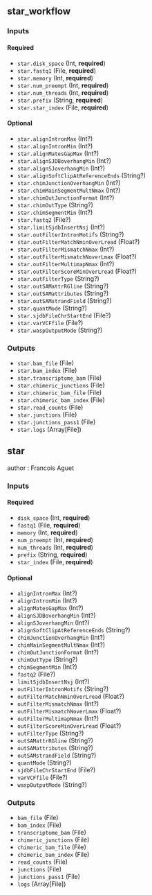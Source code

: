 
## star_workflow

### Inputs

#### Required

  * `star.disk_space` (Int, **required**)
  * `star.fastq1` (File, **required**)
  * `star.memory` (Int, **required**)
  * `star.num_preempt` (Int, **required**)
  * `star.num_threads` (Int, **required**)
  * `star.prefix` (String, **required**)
  * `star.star_index` (File, **required**)

#### Optional

  * `star.alignIntronMax` (Int?)
  * `star.alignIntronMin` (Int?)
  * `star.alignMatesGapMax` (Int?)
  * `star.alignSJDBoverhangMin` (Int?)
  * `star.alignSJoverhangMin` (Int?)
  * `star.alignSoftClipAtReferenceEnds` (String?)
  * `star.chimJunctionOverhangMin` (Int?)
  * `star.chimMainSegmentMultNmax` (Int?)
  * `star.chimOutJunctionFormat` (Int?)
  * `star.chimOutType` (String?)
  * `star.chimSegmentMin` (Int?)
  * `star.fastq2` (File?)
  * `star.limitSjdbInsertNsj` (Int?)
  * `star.outFilterIntronMotifs` (String?)
  * `star.outFilterMatchNminOverLread` (Float?)
  * `star.outFilterMismatchNmax` (Int?)
  * `star.outFilterMismatchNoverLmax` (Float?)
  * `star.outFilterMultimapNmax` (Int?)
  * `star.outFilterScoreMinOverLread` (Float?)
  * `star.outFilterType` (String?)
  * `star.outSAMattrRGline` (String?)
  * `star.outSAMattributes` (String?)
  * `star.outSAMstrandField` (String?)
  * `star.quantMode` (String?)
  * `star.sjdbFileChrStartEnd` (File?)
  * `star.varVCFfile` (File?)
  * `star.waspOutputMode` (String?)

### Outputs

  * `star.bam_file` (File)
  * `star.bam_index` (File)
  * `star.transcriptome_bam` (File)
  * `star.chimeric_junctions` (File)
  * `star.chimeric_bam_file` (File)
  * `star.chimeric_bam_index` (File)
  * `star.read_counts` (File)
  * `star.junctions` (File)
  * `star.junctions_pass1` (File)
  * `star.logs` (Array[File])

## star

author
: Francois Aguet

### Inputs

#### Required

  * `disk_space` (Int, **required**)
  * `fastq1` (File, **required**)
  * `memory` (Int, **required**)
  * `num_preempt` (Int, **required**)
  * `num_threads` (Int, **required**)
  * `prefix` (String, **required**)
  * `star_index` (File, **required**)

#### Optional

  * `alignIntronMax` (Int?)
  * `alignIntronMin` (Int?)
  * `alignMatesGapMax` (Int?)
  * `alignSJDBoverhangMin` (Int?)
  * `alignSJoverhangMin` (Int?)
  * `alignSoftClipAtReferenceEnds` (String?)
  * `chimJunctionOverhangMin` (Int?)
  * `chimMainSegmentMultNmax` (Int?)
  * `chimOutJunctionFormat` (Int?)
  * `chimOutType` (String?)
  * `chimSegmentMin` (Int?)
  * `fastq2` (File?)
  * `limitSjdbInsertNsj` (Int?)
  * `outFilterIntronMotifs` (String?)
  * `outFilterMatchNminOverLread` (Float?)
  * `outFilterMismatchNmax` (Int?)
  * `outFilterMismatchNoverLmax` (Float?)
  * `outFilterMultimapNmax` (Int?)
  * `outFilterScoreMinOverLread` (Float?)
  * `outFilterType` (String?)
  * `outSAMattrRGline` (String?)
  * `outSAMattributes` (String?)
  * `outSAMstrandField` (String?)
  * `quantMode` (String?)
  * `sjdbFileChrStartEnd` (File?)
  * `varVCFfile` (File?)
  * `waspOutputMode` (String?)

### Outputs

  * `bam_file` (File)
  * `bam_index` (File)
  * `transcriptome_bam` (File)
  * `chimeric_junctions` (File)
  * `chimeric_bam_file` (File)
  * `chimeric_bam_index` (File)
  * `read_counts` (File)
  * `junctions` (File)
  * `junctions_pass1` (File)
  * `logs` (Array[File])

